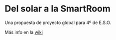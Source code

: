 # Del solar a la SmartRoom
Una propuesta de proyecto global para 4º de E.S.O.

Más info en la [wiki](https://github.com/angelmicelti/Del-solar-a-la-smartroom/wiki)
